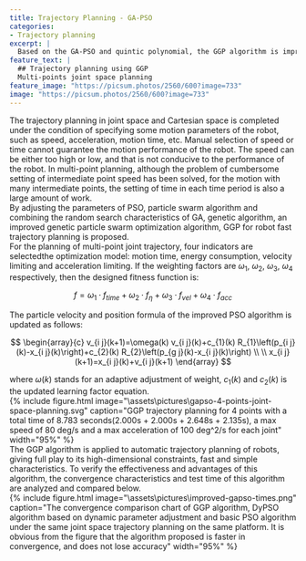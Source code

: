 ```yaml
---
title: Trajectory Planning - GA-PSO
categories:
- Trajectory planning
excerpt: |
  Based on the GA-PSO and quintic polynomial, the GGP algorithm is improved, and applied to the trajectory planning of robot arms.
feature_text: |
  ## Trajectory planning using GGP
  Multi-points joint space planning
feature_image: "https://picsum.photos/2560/600?image=733"
image: "https://picsum.photos/2560/600?image=733"
---
```


The trajectory planning in joint space and Cartesian space is completed under the condition of specifying some motion parameters of the robot, such as speed, acceleration, motion time, etc. Manual selection of speed or time cannot guarantee the motion performance of the robot. The speed can be either too high or low, and that is not conducive to the performance of the robot. In multi-point planning, although the problem of cumbersome setting of intermediate point speed has been solved, for the motion with many intermediate points, the setting of time in each time period is also a large amount of work.   
By adjusting the parameters of PSO, particle swarm algorithm and combining the random search characteristics of GA, genetic algorithm, an improved genetic particle swarm optimization algorithm, GGP for robot fast trajectory planning is proposed.  
For the planning of multi-point joint trajectory, four indicators are selectedthe optimization model: motion time, energy consumption, velocity limiting and acceleration limiting. If the weighting factors are $\omega_1$, $\omega_2$, $\omega_3$, $\omega_4$ respectively, then the designed fitness function is:  

$$
f=\omega_{1} \cdot f_{time} +\omega_{2} \cdot f_{\eta}+\omega_{3} \cdot f_{vel}+\omega_{4} \cdot f_{acc}
$$

The particle velocity and position formula of the improved PSO algorithm is updated as follows:  

$$
\begin{array}{c}
v_{i j}(k+1)=\omega(k) v_{i j}(k)+c_{1}(k) R_{1}\left(p_{i j}(k)-x_{i j}(k)\right)+c_{2}(k) R_{2}\left(p_{g j}(k)-x_{i j}(k)\right) \\ \\
x_{i j}(k+1)=x_{i j}(k)+v_{i j}(k+1)
\end{array}
$$

where $\omega(k)$ stands for an adaptive adjustment of weight, $c_{1}(k)$ and $c_{2}(k)$ is the updated learning factor equation.  
{% include figure.html image="\assets\pictures\gapso-4-points-joint-space-planning.svg" caption="GGP trajectory planning for 4 points with a total time of 8.783 seconds(2.000s + 2.000s + 2.648s + 2.135s), a max speed of 80 deg/s and a max acceleration of 100 deg^2/s for each joint" width="95%" %}  
The GGP algorithm is applied to automatic trajectory planning of robots, giving full play to its high-dimensional constraints, fast and simple characteristics. To verify the effectiveness and advantages of this algorithm, the convergence characteristics and test time of this algorithm are analyzed and compared below.  
{% include figure.html image="\assets\pictures\improved-gapso-times.png" caption="The convergence comparison chart of GGP algorithm, DyPSO algorithm based on dynamic parameter adjustment and basic PSO algorithm under the same joint space trajectory planning on the same platform. It is obvious from the figure that the algorithm proposed is faster in convergence, and does not lose accuracy" width="95%" %}  